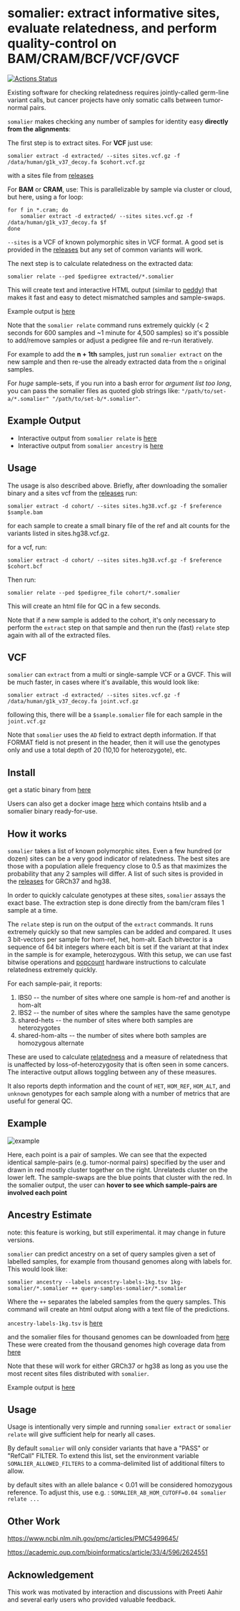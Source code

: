 # somalier: extract informative sites, evaluate relatedness, and perform quality-control on BAM/CRAM/BCF/VCF/GVCF

[![Actions Status](https://github.com/brentp/somalier/workflows/Docker%20Image%20CI/badge.svg)](https://github.com/brentp/somalier/actions)

Existing software for checking relatedness requires jointly-called germ-line variant calls,
but cancer projects have only somatic calls between tumor-normal pairs.

`somalier` makes checking any number of samples for identity easy **directly from the alignments**:

The first step is to extract sites. For **VCF** just use:
```
somalier extract -d extracted/ --sites sites.vcf.gz -f /data/human/g1k_v37_decoy.fa $cohort.vcf.gz
```

with a sites file from [releases](https://github.com/brentp/somalier/releases/latest)

For **BAM** or **CRAM**, use:
This is parallelizable by sample via cluster or cloud, but here, using a for loop:
```
for f in *.cram; do
    somalier extract -d extracted/ --sites sites.vcf.gz -f /data/human/g1k_v37_decoy.fa $f
done
```

`--sites` is a VCF of known polymorphic sites in VCF format. A good set is provided in
the [releases](https://github.com/brentp/somalier/releases) but any set of common variants will work.


The next step is to calculate relatedness on the extracted data:

```
somalier relate --ped $pedigree extracted/*.somalier
```
This will create text and interactive HTML output (similar to [peddy](https://github.com/brentp/peddy))
that makes it fast and easy to detect mismatched samples and sample-swaps.

Example output is [here](https://brentp.github.io/somalier/ex.html)

Note that the `somalier relate` command runs extremely quickly (< 2 seconds for 600 samples and ~1 minute for 4,500 samples) so it's possible
to add/remove samples or adjust a pedigree file and re-run iteratively.

For example to add the **n + 1th** samples, just run `somalier extract` on the new sample and then re-use
the already extracted data from the `n` original samples.

For *huge* sample-sets, if you run into a bash error for *argument list too long*, you can pass the somalier files as quoted
glob strings like:  `"/path/to/set-a/*.somalier" "/path/to/set-b/*.somalier"`.

## Example Output

+ Interactive output from `somalier relate` is [here](https://brentp.github.io/somalier/ex.html)
+ Interactive output from `somalier ancestry` is [here](https://brentp.github.io/somalier/ex.somalier-ancestry.html)

## Usage

The usage is also described above. Briefly, after downloading the somalier binary and a sites vcf from the [releases](https://github.com/brentp/somalier/releases/latest) run:
```
somalier extract -d cohort/ --sites sites.hg38.vcf.gz -f $reference $sample.bam
```
for each sample to create a small binary file of the ref and alt counts for the variants listed
in sites.hg38.vcf.gz.

for a vcf, run:
```
somalier extract -d cohort/ --sites sites.hg38.vcf.gz -f $reference $cohort.bcf
```

Then run:
```
somalier relate --ped $pedigree_file cohort/*.somalier
```
This will create an html file for QC in a few seconds. 

Note that if a new sample is added to the cohort, it's only necessary to perform
the `extract` step on that sample and then run the (fast) `relate` step again with all
of the extracted files.

## VCF

`somalier` can `extract` from a multi or single-sample VCF or a GVCF. This will be much faster, in cases where it's available,
this would look like:

```
somalier extract -d extracted/ --sites sites.vcf.gz -f /data/human/g1k_v37_decoy.fa joint.vcf.gz
```

following this, there will be a `$sample.somalier` file for each sample in the `joint.vcf.gz`

Note that `somalier` uses the `AD` field to extract depth information. If that FORMAT field is not present in the
header, then it will use the genotypes only and use a total depth of 20 (10,10 for heterozygote), etc.


## Install

get a static binary from [here](https://github.com/brentp/somalier/releases)

Users can also get a docker image [here](https://hub.docker.com/r/brentp/somalier/tags)
which contains htslib and a somalier binary ready-for-use.

## How it works

`somalier` takes a list of known polymorphic sites. Even a few hundred (or dozen) sites
can be a very good indicator of relatedness. The best sites are those with a population
allele frequency close to 0.5 as that maximizes the probability that any 2 samples will differ.
A list of such sites is provided in the [releases](https://github.com/brentp/somalier/releases)
for GRCh37 and hg38.

In order to quickly calculate genotypes at these sites, `somalier` assays the exact base.
The extraction step is done directly from the bam/cram files 1 sample at a time.

The `relate` step is run on the output of the `extract` commands. It runs extremely quickly
so that new samples can be added and compared. It uses 3 bit-vectors per sample for hom-ref,
het, hom-alt. Each bitvector is a sequence of 64 bit integers where each bit is set if
the variant at that index in the sample is for example, heterozygous. With this setup,
we can use fast bitwise operations and [popcount](https://en.wikichip.org/wiki/population_count)
hardware instructions to calculate relatedness extremely quickly.

For each sample-pair, it reports:
1. IBS0 -- the number of sites where one sample is hom-ref and another is hom-alt
2. IBS2 -- the number of sites where the samples have the same genotype
3. shared-hets -- the number of sites where both samples are heterozygotes
4. shared-hom-alts -- the number of sites where both samples are homozygous alternate

These are used to calculate [relatedness](https://en.wikipedia.org/wiki/Coefficient_of_relationship)
and a measure of relatedness that is unaffected by loss-of-heterozygosity that is often seen in some 
cancers. The interactive output allows toggling between any of these measures.

It also reports depth information and the count of `HET`, `HOM_REF`, `HOM_ALT`, and `unknown` genotypes for each sample
along with a number of metrics that are useful for general QC.

## Example

![example](https://user-images.githubusercontent.com/1739/43783575-4863f13c-9a1f-11e8-9cf8-622f784edc69.png)

Here, each point is a pair of samples. We can see that the expected identical sample-pairs (e.g. tumor-normal pairs) specified by the user
and drawn in red mostly cluster together on the right. Unrelateds cluster on the lower left. The sample-swaps are the blue points that cluster with
the red. In the somalier output, the user can **hover to see which sample-pairs are involved each point**


## Ancestry Estimate

note: this feature is working, but still experimental. it may change in future versions.

`somalier` can predict ancestry on a set of query samples given a set of labelled samples, for example from thousand genomes along with labels for.
This would look like:

```
somalier ancestry --labels ancestry-labels-1kg.tsv 1kg-somalier/*.somalier ++ query-samples-somalier/*.somalier
```
Where the `++` separates the labeled samples from the query samples. This command will create an html output along
with a text file of the predictions.

`ancestry-labels-1kg.tsv` is [here](https://raw.githubusercontent.com/brentp/somalier/master/scripts/ancestry-labels-1kg.tsv)

and the somalier files for thousand genomes can be downloaded from [here](https://zenodo.org/record/3479773/files/1kg.somalier.tar.gz?download=1)
These were created from the thousand genomes high coverage data from [here](http://ftp.1000genomes.ebi.ac.uk/vol1/ftp/data_collections/1000G_2504_high_coverage/working/20190425_NYGC_GATK/)

Note that these will work for either GRCh37 or hg38 as long as you use the most recent sites files distributed with `somalier`.

Example output is [here](https://brentp.github.io/somalier/ex.somalier-ancestry.html)


## Usage

Usage is intentionally very simple and running `somalier extract` or `somalier relate` will give sufficient help for nearly
all cases.

By default `somalier` will only consider variants that have a "PASS" or "RefCall" FILTER. To extend this list, set
the environment variable `SOMALIER_ALLOWED_FILTERS` to a comma-delimited list of additional filters to allow.

by default sites with an allele balance < 0.01 will be considered homozygous reference. To adjust this, use e.g. : 
`SOMALIER_AB_HOM_CUTOFF=0.04 somalier relate ...`
 
## Other Work

https://www.ncbi.nlm.nih.gov/pmc/articles/PMC5499645/

https://academic.oup.com/bioinformatics/article/33/4/596/2624551


## Acknowledgement

This work was motivated by interaction and discussions with Preeti Aahir and several
early users who provided valuable feedback.
